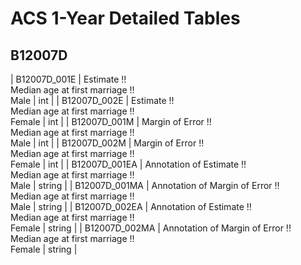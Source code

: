 # ACS 1-Year Detailed Tables

## B12007D

| B12007D_001E | Estimate !!<br>Median age at first marriage !!<br>Male | int |
| B12007D_002E | Estimate !!<br>Median age at first marriage !!<br>Female | int |
| B12007D_001M | Margin of Error !!<br>Median age at first marriage !!<br>Male | int |
| B12007D_002M | Margin of Error !!<br>Median age at first marriage !!<br>Female | int |
| B12007D_001EA | Annotation of Estimate !!<br>Median age at first marriage !!<br>Male | string |
| B12007D_001MA | Annotation of Margin of Error !!<br>Median age at first marriage !!<br>Male | string |
| B12007D_002EA | Annotation of Estimate !!<br>Median age at first marriage !!<br>Female | string |
| B12007D_002MA | Annotation of Margin of Error !!<br>Median age at first marriage !!<br>Female | string |

